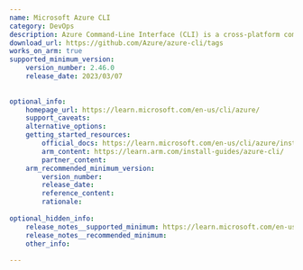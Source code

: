 ```yaml
---
name: Microsoft Azure CLI
category: DevOps
description: Azure Command-Line Interface (CLI) is a cross-platform command-line tool that enables users to manage and automate Azure resources through interactive commands or scripts.
download_url: https://github.com/Azure/azure-cli/tags
works_on_arm: true
supported_minimum_version:
    version_number: 2.46.0
    release_date: 2023/03/07
 
 
optional_info:
    homepage_url: https://learn.microsoft.com/en-us/cli/azure/
    support_caveats:
    alternative_options:
    getting_started_resources:
        official_docs: https://learn.microsoft.com/en-us/cli/azure/install-azure-cli
        arm_content: https://learn.arm.com/install-guides/azure-cli/
        partner_content:
    arm_recommended_minimum_version:
        version_number:
        release_date:
        reference_content:
        rationale:
 
optional_hidden_info:
    release_notes__supported_minimum: https://learn.microsoft.com/en-us/cli/azure/release-notes-azure-cli?view=azure-cli-latest#march-07-2023
    release_notes__recommended_minimum:
    other_info:
 
---
```

